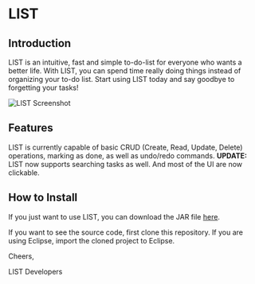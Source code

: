 # LIST
## Introduction
LIST is an intuitive, fast and simple to-do-list for everyone who wants a better life. With LIST, you can spend time really doing things instead of organizing your to-do list. Start using LIST today and say goodbye to forgetting your tasks!

![LIST Screenshot](http://ibin.co/1l6TwpY7CW56)

## Features

LIST is currently capable of basic CRUD (Create, Read, Update, Delete) operations, marking as done, as well as undo/redo commands. **UPDATE:** LIST now supports searching tasks as well. And most of the UI are now clickable.

## How to Install

If you just want to use LIST, you can download the JAR file [here](https://drive.google.com/open?id=0B6ZYiXLTElg8R0pkMm1uUTNLOU0&authuser=0).

If you want to see the source code, first clone this repository. If you are using Eclipse, import the cloned project to Eclipse.


Cheers,

LIST Developers
